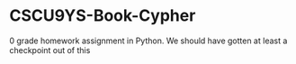 # CSCU9YS-Book-Cypher

0 grade homework assignment in Python. We should have gotten at least a checkpoint out of this
